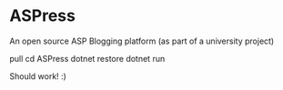 # ASPress
An open source ASP Blogging platform (as part of a university project)

pull
cd ASPress
dotnet restore
dotnet run

Should work! :)